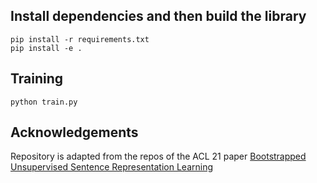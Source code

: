 ## Install dependencies and then build the library


```
pip install -r requirements.txt
pip install -e .

```` 

## Training

````
python train.py
```` 

## Acknowledgements

Repository is adapted from the repos of the ACL 21 paper [Bootstrapped Unsupervised Sentence Representation Learning](https://github.com/yanzhangnlp/BSL/tree/main) 
